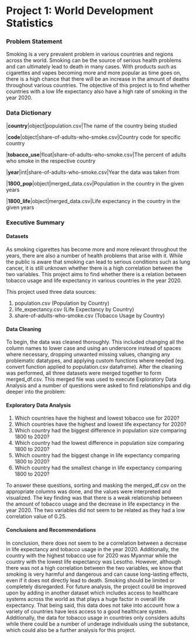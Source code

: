 # Project 1: World Development Statistics

### Problem Statement

Smoking is a very prevalent problem in various countries and regions across the world. Smoking can be the source of serious health problems and can ultimately lead to death in many cases. With products such as cigarettes and vapes becoming more and more popular as time goes on, there is a high chance that there will be an increase in the amount of deaths throughout various countries. The objective of this project is to find whether countries with a low life expectancy also have a high rate of smoking in the year 2020.


### Data Dictionary

|**country**|object|population.csv|The name of the country being studied 

|**code**|object|share-of-adults-who-smoke.csv|Country code for specific country

|**tobacco_use**|float|share-of-adults-who-smoke.csv|The percent of adults who smoke in the respective country

|**year**|int|share-of-adults-who-smoke.csv|Year the data was taken from

|**1800_pop**|object|merged_data.csv|Population in the country in the given years

|**1800_life**|object|merged_data.csv|Life expectancy in the country in the given years


### Executive Summary

####  Datasets

As smoking cigarettes has become more and more relevant throughout the years, there are also a number of health problems that arise with it. While the public is aware that smoking can lead to serious conditions such as lung cancer, it is still unknown whether there is a high correlation between the two variables. This project aims to find whether there is a relation between tobacco usage and life expectancy in various countries in the year 2020.

This project used three data sources: 
1) population.csv (Population by Country) 
2) life_expectancy.csv (Life Expectancy by Country)
3) share-of-adults-who-smoke.csv (Tobacco Usage by Country)

#### Data Cleaning

To begin, the data was cleaned thoroughly. This included changing all the column names to lower case and using an underscore instead of spaces where necessary, dropping unwanted missing values, changing any problematic datatypes, and applying custom functions where needed (eg. convert function applied to population.csv dataframe). After the cleaning was performed, all three datasets were merged together to form merged_df.csv. This merged file was used to execute Exploratory Data Analysis and a number of questions were asked to find relationships and dig deeper into the problem:

#### Exploratory Data Analysis

1) Which countries have the highest and lowest tobacco use for 2020?
2) Which countries have the highest and lowest life expectancy for 2020?
3) Which country had the biggest difference in population size comparing 1800 to 2020?
4) Which country had the lowest difference in population size comparing 1800 to 2020?
5) Which country had the biggest change in life expectancy comparing 1800 to 2020?
6) Which country had the smallest change in life expectancy comparing 1800 to 2020?

To answer these questions, sorting and masking the merged_df.csv on the appropriate columns was done, and the values were interpreted and visualized. The key finding was that there is a weak relationship between the amount of tobacco usage and the decrease in life expectancy in the year 2020. The two variables did not seem to be related as they had a low correlation value of 0.25. 

#### Conclusions and Recommendations

In conclusion, there does not seem to be a correlation between a decrease in life expectancy and tobacco usage in the year 2020. Additionally, the country with the highest tobacco use for 2020 was Myanmar while the country with the lowest life expectancy was Lesotho. However, although there was not a high correlation between the two variables, we know that smoking is very harmful and dangerous and can cause long-lasting effects, even if it does not directly lead to death. Smoking should be limited or completely disregarded. For future analysis, the project could be improved upon by adding in another dataset which includes access to healthcare systems across the world as that plays a huge factor in overall life expectancy. That being said, this data does not take into account how a variety of countries have less access to a good healthcare system. Additionally, the data for tobacco usage in countries only considers adults while there could be a number of underage individuals using the substance, which could also be a further analysis for this project. 
